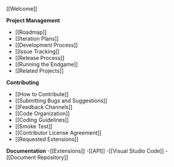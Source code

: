 [[Welcome]]

**Project Management**
   - [[Roadmap]]
   - [[Iteration Plans]]
   - [[Development Process]]
   - [[Issue Tracking]]
   - [[Release Process]]
   - [[Running the Endgame]]
   - [[Related Projects]]

**Contributing**
   - [[How to Contribute]]
   - [[Submitting Bugs and Suggestions]]
   - [[Feedback Channels]]
   - [[Code Organization]]
   - [[Coding Guidelines]]
   - [[Smoke Test]]
   - [[Contributor License Agreement]]
   - [[Requested Extensions]]

**Documentation**
   -[[Extensions]]
   -[[API]]
   -[[Visual Studio Code]]
   -[[Document Repository]]



